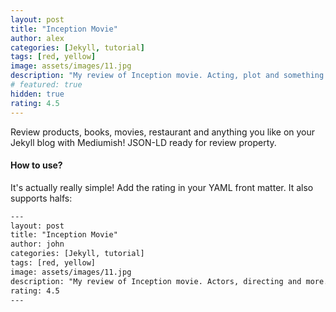 ```yaml
---
layout: post
title: "Inception Movie"
author: alex
categories: [Jekyll, tutorial]
tags: [red, yellow]
image: assets/images/11.jpg
description: "My review of Inception movie. Acting, plot and something else in this short description."
# featured: true
hidden: true
rating: 4.5
---
```


Review products, books, movies, restaurant and anything you like on your Jekyll blog with Mediumish! JSON-LD ready for review property.

#### How to use?

It's actually really simple! Add the rating in your YAML front matter. It also supports halfs:

```html
---
layout: post
title: "Inception Movie"
author: john
categories: [Jekyll, tutorial]
tags: [red, yellow]
image: assets/images/11.jpg
description: "My review of Inception movie. Actors, directing and more."
rating: 4.5
---
```
